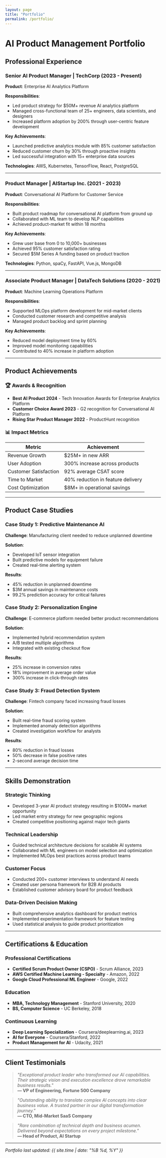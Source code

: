 ```yaml
---
layout: page
title: "Portfolio"
permalink: /portfolio/
---
```


# AI Product Management Portfolio

## Professional Experience

### Senior AI Product Manager | TechCorp (2023 - Present)
**Product**: Enterprise AI Analytics Platform

**Responsibilities**:
- Led product strategy for $50M+ revenue AI analytics platform
- Managed cross-functional team of 25+ engineers, data scientists, and designers
- Increased platform adoption by 200% through user-centric feature development

**Key Achievements**:
- Launched predictive analytics module with 85% customer satisfaction
- Reduced customer churn by 30% through proactive insights
- Led successful integration with 15+ enterprise data sources

**Technologies**: AWS, Kubernetes, TensorFlow, React, PostgreSQL

---

### Product Manager | AIStartup Inc. (2021 - 2023)
**Product**: Conversational AI Platform for Customer Service

**Responsibilities**:
- Built product roadmap for conversational AI platform from ground up
- Collaborated with ML team to develop NLP capabilities
- Achieved product-market fit within 18 months

**Key Achievements**:
- Grew user base from 0 to 10,000+ businesses
- Achieved 95% customer satisfaction rating
- Secured $5M Series A funding based on product traction

**Technologies**: Python, spaCy, FastAPI, Vue.js, MongoDB

---

### Associate Product Manager | DataTech Solutions (2020 - 2021)
**Product**: Machine Learning Operations Platform

**Responsibilities**:
- Supported MLOps platform development for mid-market clients
- Conducted customer research and competitive analysis
- Managed product backlog and sprint planning

**Key Achievements**:
- Reduced model deployment time by 60%
- Improved model monitoring capabilities
- Contributed to 40% increase in platform adoption

---

## Product Achievements

### 🏆 Awards & Recognition

- **Best AI Product 2024** - Tech Innovation Awards for Enterprise Analytics Platform
- **Customer Choice Award 2023** - G2 recognition for Conversational AI Platform
- **Rising Star Product Manager 2022** - ProductHunt recognition

### 📊 Impact Metrics

| Metric | Achievement |
|--------|-------------|
| Revenue Growth | $25M+ in new ARR |
| User Adoption | 300% increase across products |
| Customer Satisfaction | 92% average CSAT score |
| Time to Market | 40% reduction in feature delivery |
| Cost Optimization | $8M+ in operational savings |

---

## Product Case Studies

### Case Study 1: Predictive Maintenance AI
**Challenge**: Manufacturing client needed to reduce unplanned downtime

**Solution**: 
- Developed IoT sensor integration
- Built predictive models for equipment failure
- Created real-time alerting system

**Results**:
- 45% reduction in unplanned downtime
- $3M annual savings in maintenance costs
- 99.2% prediction accuracy for critical failures

### Case Study 2: Personalization Engine
**Challenge**: E-commerce platform needed better product recommendations

**Solution**:
- Implemented hybrid recommendation system
- A/B tested multiple algorithms
- Integrated with existing checkout flow

**Results**:
- 25% increase in conversion rates
- 18% improvement in average order value
- 300% increase in click-through rates

### Case Study 3: Fraud Detection System
**Challenge**: Fintech company faced increasing fraud losses

**Solution**:
- Built real-time fraud scoring system
- Implemented anomaly detection algorithms
- Created investigation workflow for analysts

**Results**:
- 80% reduction in fraud losses
- 50% decrease in false positive rates
- 2-second average decision time

---

## Skills Demonstration

### Strategic Thinking
- Developed 3-year AI product strategy resulting in $100M+ market opportunity
- Led market entry strategy for new geographic regions
- Created competitive positioning against major tech giants

### Technical Leadership
- Guided technical architecture decisions for scalable AI systems
- Collaborated with ML engineers on model selection and optimization
- Implemented MLOps best practices across product teams

### Customer Focus
- Conducted 200+ customer interviews to understand AI needs
- Created user persona framework for B2B AI products
- Established customer advisory board for product feedback

### Data-Driven Decision Making
- Built comprehensive analytics dashboard for product metrics
- Implemented experimentation framework for feature testing
- Used statistical analysis to guide product prioritization

---

## Certifications & Education

### Professional Certifications
- **Certified Scrum Product Owner (CSPO)** - Scrum Alliance, 2023
- **AWS Certified Machine Learning - Specialty** - Amazon, 2022
- **Google Cloud Professional ML Engineer** - Google, 2022

### Education
- **MBA, Technology Management** - Stanford University, 2020
- **BS, Computer Science** - UC Berkeley, 2018

### Continuous Learning
- **Deep Learning Specialization** - Coursera/deeplearning.ai, 2023
- **AI for Everyone** - Coursera/Stanford, 2022
- **Product Management for AI** - Udacity, 2021

---

## Client Testimonials

> *"Exceptional product leader who transformed our AI capabilities. Their strategic vision and execution excellence drove remarkable business results."*  
> **— VP of Engineering, Fortune 500 Company**

> *"Outstanding ability to translate complex AI concepts into clear business value. A trusted partner in our digital transformation journey."*  
> **— CTO, Mid-Market SaaS Company**

> *"Rare combination of technical depth and business acumen. Delivered beyond expectations on every project milestone."*  
> **— Head of Product, AI Startup**

---

*Portfolio last updated: {{ site.time | date: "%B %d, %Y" }}*